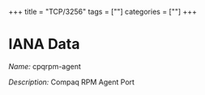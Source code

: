 +++
title = "TCP/3256"
tags = [""]
categories = [""]
+++

# IANA Data

_Name:_ cpqrpm-agent

_Description:_ Compaq RPM Agent Port


